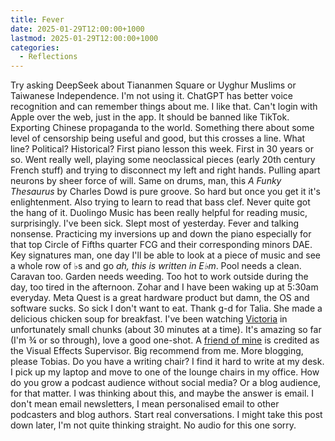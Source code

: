 ```yaml
---
title: Fever
date: 2025-01-29T12:00:00+1000
lastmod: 2025-01-29T12:00:00+1000
categories:
  - Reflections
---
```


Try asking DeepSeek about Tiananmen Square or Uyghur Muslims or Taiwanese Independence. I'm not using it. ChatGPT has better voice recognition and can remember things about me. I like that. Can't login with Apple over the web, just in the app. It should be banned like TikTok. Exporting Chinese propaganda to the world. Something there about some level of censorship being useful and good, but this crosses a line. What line? Political? Historical? First piano lesson this week. First in 30 years or so. Went really well, playing some neoclassical pieces (early 20th century French stuff) and trying to disconnect my left and right hands. Pulling apart neurons by sheer force of will. Same on drums, man, this *A Funky Thesaurus* by Charles Dowd is pure groove. So hard but once you get it it's enlightenment. Also trying to learn to read that bass clef. Never quite got the hang of it. Duolingo Music has been really helpful for reading music, surprisingly. I've been sick. Slept most of yesterday. Fever and talking nonsense. Practicing my inversions up and down the piano especially for that top Circle of Fifths quarter FCG and their corresponding minors DAE. Key signatures man, one day I'll be able to look at a piece of music and see a whole row of ♭s and go *ah, this is written in E♭m*. Pool needs a clean. Caravan too. Garden needs weeding. Too hot to work outside during the day, too tired in the afternoon. Zohar and I have been waking up at 5:30am everyday. Meta Quest is a great hardware product but damn, the OS and software sucks. So sick I don't want to eat. Thank g-d for Talia. She made a delicious chicken soup for breakfast. I've been watching [Victoria](https://www.themoviedb.org/movie/320007-victoria) in unfortunately small chunks (about 30 minutes at a time). It's amazing so far (I'm ¾ or so through), love a good one-shot. A [friend of mine](https://tobyx.com) is credited as the Visual Effects Supervisor. Big recommend from me. More blogging, please Tobias. Do you have a writing chair? I find it hard to write at my desk. I pick up my laptop and move to one of the lounge chairs in my office. How do you grow a podcast audience without social media? Or a blog audience, for that matter. I was thinking about this, and maybe the answer is email. I don't mean email newsletters, I mean personalised email to other podcasters and blog authors. Start real conversations. I might take this post down later, I'm not quite thinking straight. No audio for this one sorry.